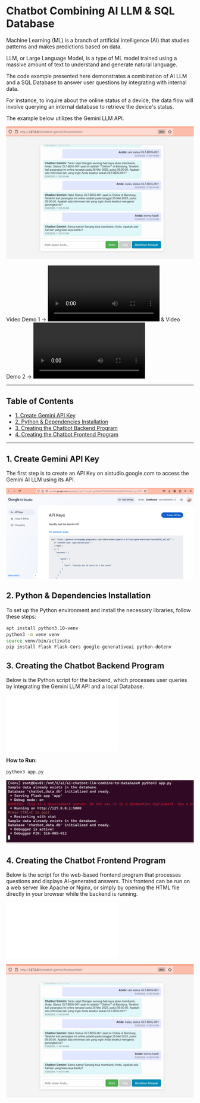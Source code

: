 # Chatbot Combining AI LLM & SQL Database

Machine Learning (ML) is a branch of artificial intelligence (AI) that studies patterns and makes predictions based on data.

LLM, or Large Language Model, is a type of ML model trained using a massive amount of text to understand and generate natural language.

The code example presented here demonstrates a combination of AI LLM and a SQL Database to answer user questions by integrating with internal data.

For instance, to inquire about the online status of a device, the data flow will involve querying an internal database to retrieve the device's status.

The example below utilizes the Gemini LLM API.

![Screen Shoot Chatbot](./ss/ss-chatbot.jpg)

Video Demo  1 -> ![Video Demo - Chatbot](./ss/demo.mp4) & Video Demo  2 -> ![Vidoe Demo - Shell](./ss/demo-2.mp4)

-----

## Table of Contents

  * [1. Create Gemini API Key](https://www.google.com/search?q=%231-create-gemini-api-key)
  * [2. Python & Dependencies Installation](https://www.google.com/search?q=%232-python--dependencies-installation)
  * [3. Creating the Chatbot Backend Program](https://www.google.com/search?q=%233-creating-the-chatbot-backend-program)
  * [4. Creating the Chatbot Frontend Program](https://www.google.com/search?q=%234-creating-the-chatbot-frontend-program)

-----

## 1\. Create Gemini API Key

The first step is to create an API Key on aistudio.google.com to access the Gemini AI LLM using its API.

![Code Program](./ss/1.png)

## 2\. Python & Dependencies Installation

To set up the Python environment and install the necessary libraries, follow these steps:

```bash
apt install python3.10-venv
python3 -m venv venv
source venv/bin/activate
pip install Flask Flask-Cors google-generativeai python-dotenv
```

## 3\. Creating the Chatbot Backend Program

Below is the Python script for the backend, which processes user queries by integrating the Gemini LLM API and a local Database.

![Code Program Backend](./app.py)

**How to Run:**

```bash
python3 app.py
```

![ss](./ss/2.png)


## 4\. Creating the Chatbot Frontend Program

Below is the script for the web-based frontend program that processes questions and displays AI-generated answers. This frontend can be run on a web server like Apache or Nginx, or simply by opening the HTML file directly in your browser while the backend is running.

![Code Program Frontend](./frontend.html)

![ss](./ss/ss-chatbot.jpg)